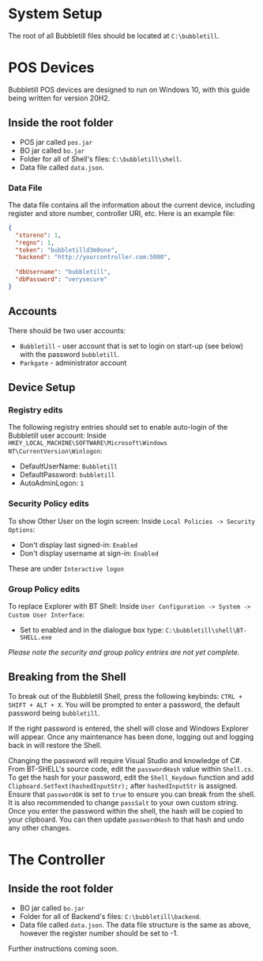 # System Setup
The root of all Bubbletill files should be located at `C:\bubbletill`.

# POS Devices
Bubbletill POS devices are designed to run on Windows 10, with this guide being written for version 20H2.
## Inside the root folder
- POS jar called `pos.jar`
- BO jar called `bo.jar`
- Folder for all of Shell's files: `C:\bubbletill\shell`.
- Data file called `data.json`.

### Data File
The data file contains all the information about the current device, including register and store number, controller URI, etc. Here is an example file:
```json
{
  "storeno": 1,
  "regno": 1,
  "token": "bubbletilld3m0one",
  "backend": "http://yourcontroller.com:5000",
  
  "dbUsername": "bubbletill",
  "dbPassword": "verysecure"
}
```

## Accounts
There should be two user accounts:
- `Bubbletill` - user account that is set to login on start-up (see below) with the password `bubbletill`.
- `Parkgate` - administrator account

## Device Setup
### Registry edits
The following registry entries should set to enable auto-login of the Bubbletill user account:
Inside `HKEY_LOCAL_MACHINE\SOFTWARE\Microsoft\Windows NT\CurrentVersion\Winlogon`:
- DefaultUserName: `Bubbletill`
- DefaultPassword: `bubbletill`
- AutoAdminLogon: `1`

### Security Policy edits
To show Other User on the login screen:
Inside `Local Policies -> Security Options`:
- Don't display last signed-in: `Enabled`
- Don't display username at sign-in: `Enabled`


These are under `Interactive logon`

### Group Policy edits
To replace Explorer with BT Shell:
Inside `User Configuration -> System -> Custom User Interface`:
- Set to enabled and in the dialogue box type: `C:\bubbletill\shell\BT-SHELL.exe`

*Please note the security and group policy entries are not yet complete.*

## Breaking from the Shell
To break out of the Bubbletill Shell, press the following keybinds: `CTRL + SHIFT + ALT + X`. You will be prompted to enter a password, the default password being `bubbletill`.

If the right password is entered, the shell will close and Windows Explorer will appear. Once any maintenance has been done, logging out and logging back in will restore the Shell.


Changing the password will require Visual Studio and knowledge of C#. From BT-SHELL's source code, edit the `passwordHash` value within `Shell.cs`. To get the hash for your password, edit the `Shell_Keydown` function and add `Clipboard.SetText(hashedInputStr);` after `hashedInputStr` is assigned. Ensure that `passwordOK` is set to `true` to ensure you can break from the shell. It is also recommended to change `passSalt` to your own custom string. Once you enter the password within the shell, the hash will be copied to your clipboard. You can then update `passwordHash` to that hash and undo any other changes.

# The Controller
## Inside the root folder
- BO jar called `bo.jar`
- Folder for all of Backend's files: `C:\bubbletill\backend`.
- Data file called `data.json`. The data file structure is the same as above, however the register number should be set to -1.

Further instructions coming soon.
